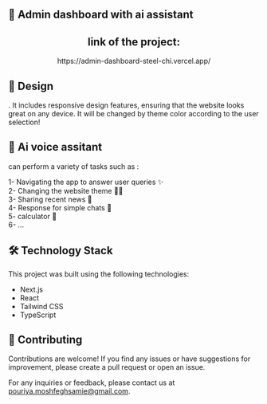 ## 🚀 Admin dashboard with ai assistant


 <div align="center" > <h2  > link of the project: </h2> </div>
  <div align="center" > <a  > https://admin-dashboard-steel-chi.vercel.app/ </a> </div>


## 🎨 Design

. It  includes responsive design features, ensuring that the website looks great on any device. It will be changed by theme color according to the user selection!
 
 ## 🤖 Ai voice assitant
 can perform a variety of tasks such as :
 
1- Navigating the app to answer user queries ✨ <br>
2- Changing the website theme 🌛🌞  <br>
3- Sharing recent news 🏬  <br>
4- Response for simple chats 👥  <br>
5- calculator 🧮  <br>
6- ...

## 🛠️ Technology Stack

This project was built using the following technologies:

- Next.js
- React
- Tailwind CSS
- TypeScript



## 🤝 Contributing

Contributions are welcome! If you find any issues or have suggestions for improvement, please create a pull request or open an issue.



For any inquiries or feedback, please contact us at [pouriya.moshfeghsamie@gmail.com](mailto:pouriya.moshfeghsamie@gmail.com).


